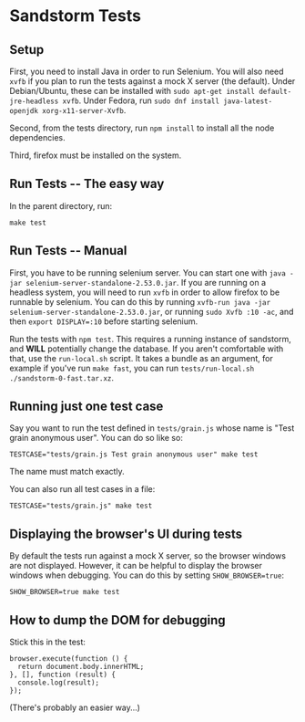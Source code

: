 # Sandstorm Tests

## Setup

First, you need to install Java in order to run Selenium.
You will also need `xvfb` if you plan to run the tests against a mock X server (the default).
Under Debian/Ubuntu, these can be
installed with `sudo apt-get install default-jre-headless xvfb`.
Under Fedora, run `sudo dnf install java-latest-openjdk xorg-x11-server-Xvfb`.

Second, from the tests directory, run `npm install` to install all the node dependencies.

Third, firefox must be installed on the system.

## Run Tests -- The easy way

In the parent directory, run:

    make test

## Run Tests -- Manual

First, you have to be running selenium server. You can start one with
`java -jar selenium-server-standalone-2.53.0.jar`. If you are running on a headless
system, you will need to run `xvfb` in order to allow firefox to be runnable by selenium. You can do
this by running `xvfb-run java -jar selenium-server-standalone-2.53.0.jar`, or
running `sudo Xvfb :10 -ac`, and then `export DISPLAY=:10` before starting selenium.

Run the tests with `npm test`. This requires a running instance of sandstorm, and **WILL**
potentially change the database. If you aren't comfortable with that, use the `run-local.sh` script.
It takes a bundle as an argument, for example if you've run `make fast`, you can run
`tests/run-local.sh ./sandstorm-0-fast.tar.xz`.

## Running just one test case

Say you want to run the test defined in `tests/grain.js` whose name is
"Test grain anonymous user". You can do so like so:

    TESTCASE="tests/grain.js Test grain anonymous user" make test

The name must match exactly.

You can also run all test cases in a file:

    TESTCASE="tests/grain.js" make test

## Displaying the browser's UI during tests

By default the tests run against a mock X server, so the browser windows
are not displayed. However, it can be helpful to display the browser
windows when debugging. You can do this by setting `SHOW_BROWSER=true`:

    SHOW_BROWSER=true make test

## How to dump the DOM for debugging

Stick this in the test:

    browser.execute(function () {
      return document.body.innerHTML;
    }, [], function (result) {
      console.log(result);
    });

(There's probably an easier way...)
